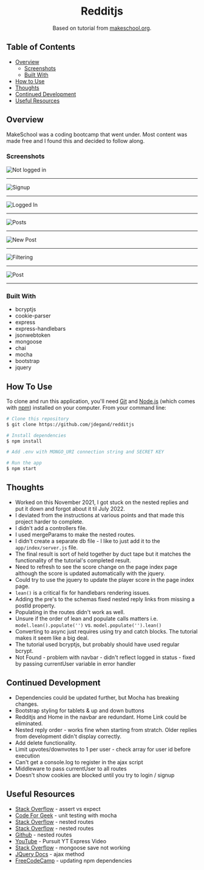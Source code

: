 <h1 align="center">Redditjs</h1>

<div align="center">
   Based on tutorial from  <a href="https://makeschool.org/mediabook/oa/tutorials/reddit-clone-in-node-js/technical-planning/" target="_blank">makeschool.org</a>.
</div>

## Table of Contents

- [Overview](#overview)
  - [Screenshots](#screenshots)
  - [Built With](#built-with)
- [How to Use](#how-to-use)
- [Thoughts](#thoughts)
- [Continued Development](#continued-development)
- [Useful Resources](#useful-resources)

## Overview

MakeSchool was a coding bootcamp that went under.  Most content was made free and I found this and decided to follow along.

### Screenshots

![Not logged in](screenshots/redditjs-home-not-loggedin.png)

***

![Signup](screenshots/redditjs-signup.png)

***

![Logged In](screenshots/redditjs-home-loggedin.png "logged in")

***

![Posts](screenshots/redditjs-posts.png)

***

![New Post](screenshots/redditjs-new-post.png)

***

![Filtering](screenshots/redditjs-category-filtering.png "filter by subreddit category")

***

![Post](screenshots/redditjs-post.png)

***

### Built With

- bcryptjs
- cookie-parser
- express
- express-handlebars
- jsonwebtoken
- mongoose
- chai
- mocha
- bootstrap
- jquery

## How To Use

To clone and run this application, you'll need [Git](https://git-scm.com) and [Node.js](https://nodejs.org/en/download/) (which comes with [npm](http://npmjs.com)) installed on your computer. From your command line:

```bash
# Clone this repository
$ git clone https://github.com/jdegand/redditjs

# Install dependencies
$ npm install

# Add .env with MONGO_URI connection string and SECRET KEY

# Run the app
$ npm start
```

## Thoughts

- Worked on this November 2021, I got stuck on the nested replies and put it down and forgot about it til July 2022.  
- I deviated from the instructions at various points and that made this project harder to complete.  
- I didn't add a controllers file.
- I used mergeParams to make the nested routes.
- I didn't create a separate db file - I like to just add it to the `app/index/server.js` file.
- The final result is sort of held together by duct tape but it matches the functionality of the tutorial's completed result.  
- Need to refresh to see the score change on the page index page although the score is updated automatically with the jquery.  
- Could try to use the jquery to update the player score in the page index page.  
- `lean()` is a critical fix for handlebars rendering issues.
- Adding the pre's to the schemas fixed nested reply links from missing a postId property.
- Populating in the routes didn't work as well.  
- Unsure if the order of lean and populate calls matters i.e. `model.lean().populate('')` vs. `model.populate('').lean()`
- Converting to async just requires using try and catch blocks. The tutorial makes it seem like a big deal.  
- The tutorial used bcryptjs, but probably should have used regular bcrypt.
- Not Found - problem with navbar - didn't reflect logged in status - fixed by passing currentUser variable in error handler

## Continued Development

- Dependencies could be updated further, but Mocha has breaking changes.
- Bootstrap styling for tablets & up and down buttons
- Redditjs and Home in the navbar are redundant.  Home Link could be eliminated.  
- Nested reply order - works fine when starting from stratch.  Older replies from development didn't display correctly.
- Add delete functionality.
- Limit upvotes/downvotes to 1 per user - check array for user id before execution
- Can't get a console.log to register in the ajax script
- Middleware to pass currentUser to all routes
- Doesn't show cookies are blocked until you try to login / signup

## Useful Resources

- [Stack Overflow](https://stackoverflow.com/questions/21396524/what-is-the-difference-between-assert-expect-and-should-in-chai) - assert vs expect
- [Code For Geek](https://codeforgeek.com/unit-testing-nodejs-application-using-mocha/) - unit testing with mocha
- [Stack Overflow](https://stackoverflow.com/questions/25260818/rest-with-express-js-nested-router) - nested routes
- [Stack Overflow](https://stackoverflow.com/questions/24002342/node-js-express-nested-routes) - nested routes
- [Github](https://gist.github.com/zcaceres/f38b208a492e4dcd45f487638eff716c) - nested routes
- [YouTube](https://www.youtube.com/watch?v=_TI6iODy4yU) - Pursuit YT Express Video
- [Stack Overflow](https://stackoverflow.com/questions/35733647/mongoose-instance-save-not-working) - mongoose save not working
- [JQuery Docs](https://api.jquery.com/jquery.ajax/) - ajax method
- [FreeCodeCamp](https://www.freecodecamp.org/news/how-to-update-npm-dependencies/) - updating npm dependencies
